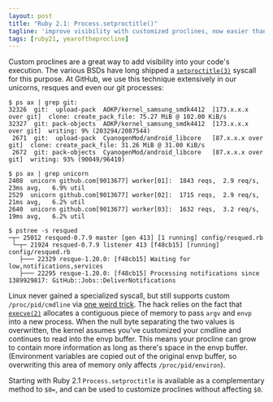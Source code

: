 ```yaml
---
layout: post
title: "Ruby 2.1: Process.setproctitle()"
tagline: 'improve visibility with customized proclines, now easier than ever'
tags: [ruby21, yearoftheprocline]
---
```


Custom proclines are a great way to add visibility into your code's execution. The various BSDs have long shipped a [`setproctitle(3)`](http://www.freebsd.org/cgi/man.cgi?query=setproctitle&sektion=3) syscall for this purpose. At GitHub, we use this technique extensively in our unicorns, resques and even our git processes:

```
$ ps ax | grep git:
32326  git:  upload-pack  AOKP/kernel_samsung_smdk4412  [173.x.x.x over git]  clone: create_pack_file: 75.27 MiB @ 102.00 KiB/s
32327  git: pack-objects  AOKP/kernel_samsung_smdk4412  [173.x.x.x over git]  writing: 9% (203294/2087544)
 2671  git:  upload-pack  CyanogenMod/android_libcore   [87.x.x.x over git]  clone: create_pack_file: 31.26 MiB @ 31.00 KiB/s
 2672  git: pack-objects  CyanogenMod/android_libcore   [87.x.x.x over git]  writing: 93% (90049/96410)

$ ps ax | grep unicorn
2408  unicorn github.com[9013677] worker[01]:  1843 reqs,  2.9 req/s,   23ms avg,   6.9% util
2529  unicorn github.com[9013677] worker[02]:  1715 reqs,  2.9 req/s,   21ms avg,   6.2% util
2640  unicorn github.com[9013677] worker[03]:  1632 reqs,  3.2 req/s,   19ms avg,   6.2% util

$ pstree -s resqued
─┬─ 25012 resqued-0.7.9 master [gen 413] [1 running] config/resqued.rb
 └─┬─ 21924 resqued-0.7.9 listener 413 [f48cb15] [running] config/resqued.rb
   ├─── 22329 resque-1.20.0: [f48cb15] Waiting for low,notifications,services
   ├─── 22295 resque-1.20.0: [f48cb15] Processing notifications since 1389929817: GitHub::Jobs::DeliverNotifications
```

Linux never gained a specialized syscall, but still supports custom `/proc/pid/cmdline` via [one weird trick](https://github.com/torvalds/linux/blob/f5835372ebedf26847c2b9e193284075cc9c1f7f/fs/proc/base.c#L220-L222). The hack relies on the fact that [`execve(2)`](http://man7.org/linux/man-pages/man2/execve.2.html) allocates a contiguous piece of memory to pass `argv` and `envp` into a new process. When the null byte separating the two values is overwritten, the kernel assumes you've customized your cmdline and continues to read into the envp buffer. This means your procline can grow to contain more information as long as there's space in the envp buffer. (Environment variables are copied out of the original envp buffer, so overwriting this area of memory only affects `/proc/pid/environ`).

Starting with Ruby 2.1 `Process.setproctitle` is available as a complementary method to `$0=`, and can be used to customize proclines without affecting `$0`.
